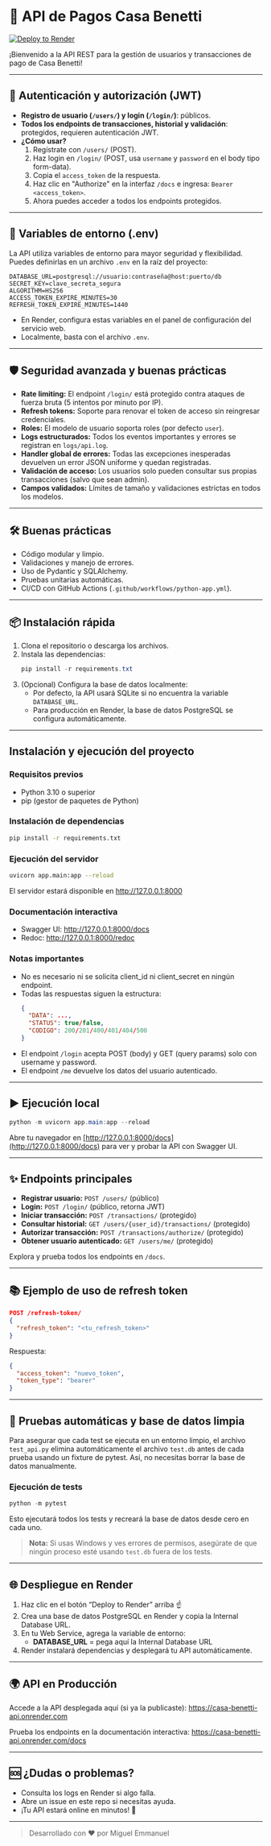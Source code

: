 # 🚀 API de Pagos Casa Benetti

[![Deploy to Render](https://render.com/images/deploy-to-render-button.svg)](https://render.com/deploy?repo=https://github.com/Miguel-Emmanuel/Api_casa_benetti)

¡Bienvenido a la API REST para la gestión de usuarios y transacciones de pago de Casa Benetti! 

---

## 🔐 Autenticación y autorización (JWT)

- **Registro de usuario (`/users/`) y login (`/login/`)**: públicos.
- **Todos los endpoints de transacciones, historial y validación**: protegidos, requieren autenticación JWT.
- **¿Cómo usar?**
  1. Regístrate con `/users/` (POST).
  2. Haz login en `/login/` (POST, usa `username` y `password` en el body tipo form-data).
  3. Copia el `access_token` de la respuesta.
  4. Haz clic en "Authorize" en la interfaz `/docs` e ingresa: `Bearer <access_token>`.
  5. Ahora puedes acceder a todos los endpoints protegidos.

---

## 🔧 Variables de entorno (.env)

La API utiliza variables de entorno para mayor seguridad y flexibilidad. Puedes definirlas en un archivo `.env` en la raíz del proyecto:

```
DATABASE_URL=postgresql://usuario:contraseña@host:puerto/db
SECRET_KEY=clave_secreta_segura
ALGORITHM=HS256
ACCESS_TOKEN_EXPIRE_MINUTES=30
REFRESH_TOKEN_EXPIRE_MINUTES=1440
```

- En Render, configura estas variables en el panel de configuración del servicio web.
- Localmente, basta con el archivo `.env`.

---

## 🛡️ Seguridad avanzada y buenas prácticas

- **Rate limiting:** El endpoint `/login/` está protegido contra ataques de fuerza bruta (5 intentos por minuto por IP).
- **Refresh tokens:** Soporte para renovar el token de acceso sin reingresar credenciales.
- **Roles:** El modelo de usuario soporta roles (por defecto `user`).
- **Logs estructurados:** Todos los eventos importantes y errores se registran en `logs/api.log`.
- **Handler global de errores:** Todas las excepciones inesperadas devuelven un error JSON uniforme y quedan registradas.
- **Validación de acceso:** Los usuarios solo pueden consultar sus propias transacciones (salvo que sean admin).
- **Campos validados:** Límites de tamaño y validaciones estrictas en todos los modelos.

---

## 🛠️ Buenas prácticas
- Código modular y limpio.
- Validaciones y manejo de errores.
- Uso de Pydantic y SQLAlchemy.
- Pruebas unitarias automáticas.
- CI/CD con GitHub Actions (`.github/workflows/python-app.yml`).

---

## 📦 Instalación rápida

1. Clona el repositorio o descarga los archivos.
2. Instala las dependencias:
   ```powershell
   pip install -r requirements.txt
   ```
3. (Opcional) Configura la base de datos localmente:
   - Por defecto, la API usará SQLite si no encuentra la variable `DATABASE_URL`.
   - Para producción en Render, la base de datos PostgreSQL se configura automáticamente.

---

## Instalación y ejecución del proyecto

### Requisitos previos
- Python 3.10 o superior
- pip (gestor de paquetes de Python)

### Instalación de dependencias

```bash
pip install -r requirements.txt
```

### Ejecución del servidor

```bash
uvicorn app.main:app --reload
```

El servidor estará disponible en http://127.0.0.1:8000

### Documentación interactiva

- Swagger UI: http://127.0.0.1:8000/docs
- Redoc: http://127.0.0.1:8000/redoc

### Notas importantes
- No es necesario ni se solicita client_id ni client_secret en ningún endpoint.
- Todas las respuestas siguen la estructura:
  ```json
  {
    "DATA": ...,
    "STATUS": true/false,
    "CODIGO": 200/201/400/401/404/500
  }
  ```
- El endpoint `/login` acepta POST (body) y GET (query params) solo con username y password.
- El endpoint `/me` devuelve los datos del usuario autenticado.

---

## ▶️ Ejecución local

```powershell
python -m uvicorn app.main:app --reload
```

Abre tu navegador en [http://127.0.0.1:8000/docs](http://127.0.0.1:8000/docs) para ver y probar la API con Swagger UI.

---

## ✨ Endpoints principales

- **Registrar usuario:** `POST /users/` (público)
- **Login:** `POST /login/` (público, retorna JWT)
- **Iniciar transacción:** `POST /transactions/` (protegido)
- **Consultar historial:** `GET /users/{user_id}/transactions/` (protegido)
- **Autorizar transacción:** `POST /transactions/authorize/` (protegido)
- **Obtener usuario autenticado:** `GET /users/me/` (protegido)

Explora y prueba todos los endpoints en `/docs`.

---

## 📚 Ejemplo de uso de refresh token

```json
POST /refresh-token/
{
  "refresh_token": "<tu_refresh_token>"
}
```
Respuesta:
```json
{
  "access_token": "nuevo_token",
  "token_type": "bearer"
}
```

---

## 🧪 Pruebas automáticas y base de datos limpia

Para asegurar que cada test se ejecuta en un entorno limpio, el archivo `test_api.py` elimina automáticamente el archivo `test.db` antes de cada prueba usando un fixture de pytest. Así, no necesitas borrar la base de datos manualmente.

### Ejecución de tests

```powershell
python -m pytest
```

Esto ejecutará todos los tests y recreará la base de datos desde cero en cada uno.

> **Nota:** Si usas Windows y ves errores de permisos, asegúrate de que ningún proceso esté usando `test.db` fuera de los tests.

---

## 🌐 Despliegue en Render

1. Haz clic en el botón “Deploy to Render” arriba ☝️
2. Crea una base de datos PostgreSQL en Render y copia la Internal Database URL.
3. En tu Web Service, agrega la variable de entorno:
   - **DATABASE_URL** = pega aquí la Internal Database URL
4. Render instalará dependencias y desplegará tu API automáticamente.

---

## 🌍 API en Producción
Accede a la API desplegada aquí (si ya la publicaste):
https://casa-benetti-api.onrender.com

Prueba los endpoints en la documentación interactiva:
https://casa-benetti-api.onrender.com/docs

---

## 🆘 ¿Dudas o problemas?
- Consulta los logs en Render si algo falla.
- Abre un issue en este repo si necesitas ayuda.
- ¡Tu API estará online en minutos! 🚀

---

> Desarrollado con ❤️ por Miguel Emmanuel

